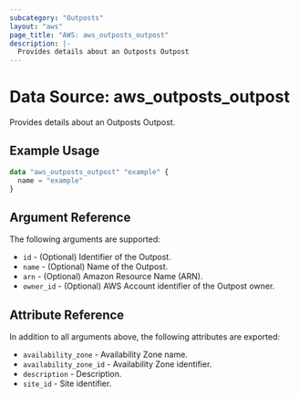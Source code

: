 ```yaml
---
subcategory: "Outposts"
layout: "aws"
page_title: "AWS: aws_outposts_outpost"
description: |-
  Provides details about an Outposts Outpost
---
```


# Data Source: aws_outposts_outpost

Provides details about an Outposts Outpost.

## Example Usage

```terraform
data "aws_outposts_outpost" "example" {
  name = "example"
}
```

## Argument Reference

The following arguments are supported:

* `id` - (Optional) Identifier of the Outpost.
* `name` - (Optional) Name of the Outpost.
* `arn` - (Optional) Amazon Resource Name (ARN).
* `owner_id` - (Optional) AWS Account identifier of the Outpost owner.

## Attribute Reference

In addition to all arguments above, the following attributes are exported:

* `availability_zone` - Availability Zone name.
* `availability_zone_id` - Availability Zone identifier.
* `description` - Description.
* `site_id` - Site identifier.
